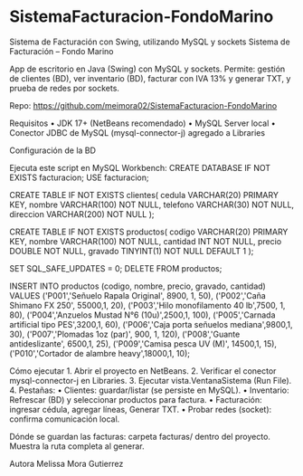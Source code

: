 # SistemaFacturacion-FondoMarino
Sistema de Facturación con Swing, utilizando MySQL y sockets
Sistema de Facturación – Fondo Marino

App de escritorio en Java (Swing) con MySQL y sockets.
Permite: gestión de clientes (BD), ver inventario (BD), facturar con IVA 13% y generar TXT, y prueba de redes por sockets.

Repo: https://github.com/meimora02/SistemaFacturacion-FondoMarino

Requisitos
	•	JDK 17+ (NetBeans recomendado)
	•	MySQL Server local
	•	Conector JDBC de MySQL (mysql-connector-j) agregado a Libraries

Configuración de la BD

Ejecuta este script en MySQL Workbench:
CREATE DATABASE IF NOT EXISTS facturacion;
USE facturacion;

CREATE TABLE IF NOT EXISTS clientes(
  cedula    VARCHAR(20) PRIMARY KEY,
  nombre    VARCHAR(100) NOT NULL,
  telefono  VARCHAR(30)  NOT NULL,
  direccion VARCHAR(200) NOT NULL
);

CREATE TABLE IF NOT EXISTS productos(
  codigo   VARCHAR(20) PRIMARY KEY,
  nombre   VARCHAR(100) NOT NULL,
  cantidad INT NOT NULL,
  precio   DOUBLE NOT NULL,
  gravado  TINYINT(1) NOT NULL DEFAULT 1
);

SET SQL_SAFE_UPDATES = 0;
DELETE FROM productos;

INSERT INTO productos (codigo, nombre, precio, gravado, cantidad) VALUES
('P001','Señuelo Rapala Original', 8900, 1, 50),
('P002','Caña Shimano FX 250',     55000,1, 20),
('P003','Hilo monofilamento 40 lb',7500, 1, 80),
('P004','Anzuelos Mustad N°6 (10u)',2500,1, 100),
('P005','Carnada artificial tipo PES',3200,1, 60),
('P006','Caja porta señuelos mediana',9800,1, 30),
('P007','Plomadas 1oz (par)',      900, 1, 120),
('P008','Guante antideslizante',   6500,1, 25),
('P009','Camisa pesca UV (M)',     14500,1, 15),
('P010','Cortador de alambre heavy',18000,1, 10);

Cómo ejecutar
	1.	Abrir el proyecto en NetBeans.
	2.	Verificar el conector mysql-connector-j en Libraries.
	3.	Ejecutar vista.VentanaSistema (Run File).
	4.	Pestañas:
	•	Clientes: guardar/listar (se persiste en MySQL).
	•	Inventario: Refrescar (BD) y seleccionar productos para factura.
	•	Facturación: ingresar cédula, agregar líneas, Generar TXT.
	•	Probar redes (socket): confirma comunicación local.

Dónde se guardan las facturas: carpeta facturas/ dentro del proyecto. Muestra la ruta completa al generar.



Autora 
Melissa Mora Gutierrez 

